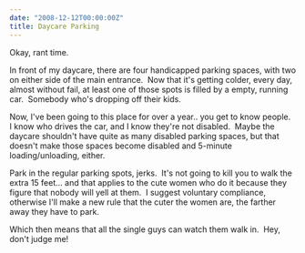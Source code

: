 ```yaml
---
date: "2008-12-12T00:00:00Z"
title: Daycare Parking
---
```

Okay, rant time.

In front of my daycare, there are four handicapped parking spaces, with two on either side of the main entrance.  Now that it's getting colder, every day, almost without fail, at least one of those spots is filled by a empty, running car.  Somebody who's dropping off their kids.

Now, I've been going to this place for over a year.. you get to know people.  I know who drives the car, and I know they're not disabled.  Maybe the daycare shouldn't have quite as many disabled parking spaces, but that doesn't make those spaces become disabled and 5-minute loading/unloading, either.

Park in the regular parking spots, jerks.  It's not going to kill you to walk the extra 15 feet... and that applies to the cute women who do it because they figure that nobody will yell at them.  I suggest voluntary compliance, otherwise I'll make a new rule that the cuter the women are, the farther away they have to park.

Which then means that all the single guys can watch them walk in.  Hey, don't judge me!
